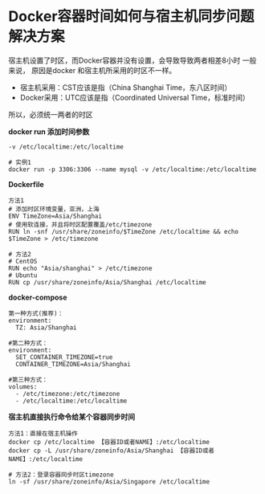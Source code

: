 # Docker容器时间如何与宿主机同步问题解决方案

宿主机设置了时区，而Docker容器并没有设置，会导致导致两者相差8小时
一般来说， 原因是docker 和宿主机所采用的时区不一样。 

- 宿主机采用：CST应该是指（China Shanghai Time，东八区时间）
- Docker采用：UTC应该是指（Coordinated Universal Time，标准时间）

所以，必须统一两者的时区

**docker run 添加时间参数**

```
-v /etc/localtime:/etc/localtime

# 实例1
docker run -p 3306:3306 --name mysql -v /etc/localtime:/etc/localtime
```


**Dockerfile**

```
方法1
# 添加时区环境变量，亚洲，上海
ENV TimeZone=Asia/Shanghai
# 使用软连接，并且将时区配置覆盖/etc/timezone
RUN ln -snf /usr/share/zoneinfo/$TimeZone /etc/localtime && echo $TimeZone > /etc/timezone

# 方法2
# CentOS
RUN echo "Asia/shanghai" > /etc/timezone
# Ubuntu
RUN cp /usr/share/zoneinfo/Asia/Shanghai /etc/localtime
```

**docker-compose**

```
第一种方式(推荐)：
environment:
  TZ: Asia/Shanghai
  
#第二种方式：
environment:
  SET_CONTAINER_TIMEZONE=true
  CONTAINER_TIMEZONE=Asia/Shanghai

#第三种方式：
volumes:
  - /etc/timezone:/etc/timezone
  - /etc/localtime:/etc/localtime
```


**宿主机直接执行命令给某个容器同步时间**

```
方法1：直接在宿主机操作
docker cp /etc/localtime 【容器ID或者NAME】:/etc/localtime
docker cp -L /usr/share/zoneinfo/Asia/Shanghai 【容器ID或者NAME】:/etc/localtime

# 方法2：登录容器同步时区timezone
ln -sf /usr/share/zoneinfo/Asia/Singapore /etc/localtime
```
